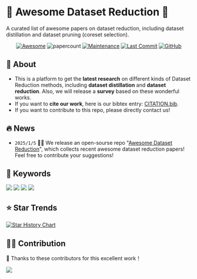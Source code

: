 # 🔎 Awesome Dataset Reduction 🚀
A curated list of awesome papers on dataset reduction, including dataset distillation and dataset pruning (coreset selection).



<div align=center>


[![Awesome](https://cdn.rawgit.com/sindresorhus/awesome/d7305f38d29fed78fa85652e3a63e154dd8e8829/media/badge.svg)](https://github.com/sindresorhus/awesome)
![papercount](https://img.shields.io/badge/paper_count-200+-pink)
[![Maintenance](https://img.shields.io/badge/maintained%3F-yes-green.svg)](https://github.com/Naereen/StrapDown.js/graphs/commit-activity)
[![Last Commit](https://img.shields.io/github/last-commit/gszfwsb/Awesome-Dataset-Reduction.svg?style=flat&color=orange)](https://github.com/gszfwsb/Awesome-Dataset-Reduction)
[![GitHub](https://img.shields.io/github/stars/gszfwsb/Awesome-Dataset-Reduction.svg?style=social)](https://github.com/gszfwsb/Awesome-Dataset-Reduction.git)  


</div>


## 🎉 About
- This is a platform to get the **latest research** on different kinds of Dataset Reduction methods, including **dataset distillation** and **dataset reduction**. Also, we will release a **survey** based on these wonderful works.
- If you want to **cite our work**, here is our bibtex entry: [CITATION.bib](./CITATION.bib).
- If you want to contribute to this repo, please directly contact us!

## 🔥 News

* `2025/1/5` 🤗🤗 We release an open-sourse repo "[Awesome Dataset Reduction](https://github.com/gszfwsb/Awesome-Dataset-Reduction)", which collects recent awesome dataset reduction papers! Feel free to contribute your suggestions!

    
## 💬 Keywords
![](https://img.shields.io/badge/Method_Abbreviation-blue) ![](https://img.shields.io/badge/Data_Domain-green)  ![](https://img.shields.io/badge/Reduction_Criteria-red) ![](https://img.shields.io/badge/Reduction_Mechanism-orange)

## :star: Star Trends
[![Star History Chart](https://api.star-history.com/svg?repos=gszfwsb/Awesome-Dataset-Reduction&type=Date)](https://star-history.com/#gszfwsb/Awesome-Dataset-Reduction&Date)

## 🧑‍💻 Contribution

👏 Thanks to these contributors for this excellent work！

<a href="https://github.com/gszfwsb/Awesome-Dataset-Reduction/graphs/contributors">
  <img src="https://contrib.rocks/image?repo=gszfwsb/Awesome-Dataset-Reduction" />
</a>
